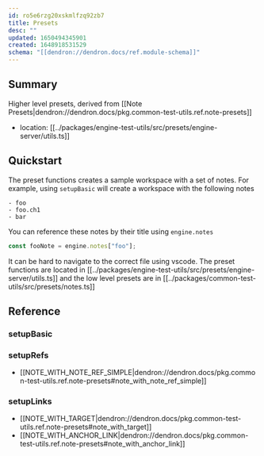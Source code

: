 ```yaml
---
id: ro5e6rzg20xskmlfzq92zb7
title: Presets
desc: ""
updated: 1650494345901
created: 1648918531529
schema: "[[dendron://dendron.docs/ref.module-schema]]"
---
```


## Summary

Higher level presets, derived from [[Note Presets|dendron://dendron.docs/pkg.common-test-utils.ref.note-presets]]

- location: [[../packages/engine-test-utils/src/presets/engine-server/utils.ts]]

## Quickstart

The preset functions creates a sample workspace with a set of notes.
For example, using `setupBasic` will create a workspace with the following notes

```
- foo
- foo.ch1
- bar
```

You can reference these notes by their title using `engine.notes`

```ts
const fooNote = engine.notes["foo"];
```

It can be hard to navigate to the correct file using vscode. The preset functions are located in [[../packages/engine-test-utils/src/presets/engine-server/utils.ts]] and the low level presets are in [[../packages/common-test-utils/src/presets/notes.ts]]

## Reference

### setupBasic

### setupRefs

- [[NOTE_WITH_NOTE_REF_SIMPLE|dendron://dendron.docs/pkg.common-test-utils.ref.note-presets#note_with_note_ref_simple]]

### setupLinks

- [[NOTE_WITH_TARGET|dendron://dendron.docs/pkg.common-test-utils.ref.note-presets#note_with_target]]
- [[NOTE_WITH_ANCHOR_LINK|dendron://dendron.docs/pkg.common-test-utils.ref.note-presets#note_with_anchor_link]]
